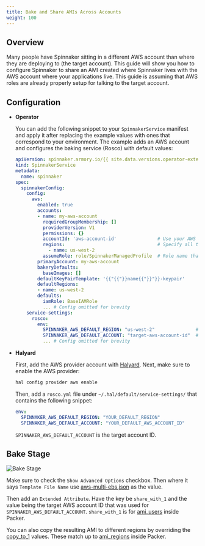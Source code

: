 ```yaml
---
title: Bake and Share AMIs Across Accounts
weight: 100
---
```



## Overview

Many people have Spinnaker sitting in a different AWS account than where they are deploying to (the target account). This guide will show you how to configure Spinnaker to share an AMI created where Spinnaker lives with the AWS account where your applications live. This guide is assuming that AWS roles are already properly setup for talking to the target account.

## Configuration

* **Operator**

    You can add the following snippet to your `SpinnakerService` manifest and apply it after replacing the example values with ones that correspond to your environment. The example adds an AWS account and configures the baking service (Rosco) with default values:

    ```yaml
    apiVersion: spinnaker.armory.io/{{ site.data.versions.operator-extended-crd-version }}
    kind: SpinnakerService
    metadata:
      name: spinnaker
    spec:
      spinnakerConfig:
        config:
          aws:
            enabled: true
            accounts:
            - name: my-aws-account
              requiredGroupMembership: []
              providerVersion: V1
              permissions: {}
              accountId: 'aws-account-id'               # Use your AWS account id
              regions:                                  # Specify all target regions for deploying applications
                - name: us-west-2
              assumeRole: role/SpinnakerManagedProfile  # Role name that worker nodes of Spinnaker cluster can assume in the target account to make deployments and scan infrastructure
            primaryAccount: my-aws-account
            bakeryDefaults:
              baseImages: []
            defaultKeyPairTemplate: '{{"{{"}}name{{"}}"}}-keypair'
            defaultRegions:
            - name: us-west-2
            defaults:
              iamRole: BaseIAMRole
              ... # Config omitted for brevity
        service-settings:
          rosco:
            env:
              SPINNAKER_AWS_DEFAULT_REGION: "us-west-2"               # Replace by default bake region
              SPINNAKER_AWS_DEFAULT_ACCOUNT: "target-aws-account-id"  # Target AWS account id
              ... # Config omitted for brevity
    ```

* **Halyard**

    First, add the AWS provider account with [Halyard](https://github.com/spinnaker/halyard/blob/master/docs/commands.md#hal-config-provider-aws-account-add). Next, make sure to enable the AWS provider:

    ```bash
    hal config provider aws enable
    ```

    Then, add a `rosco.yml` file under `~/.hal/default/service-settings/` that contains the following snippet:

    ```yaml
    env:
      SPINNAKER_AWS_DEFAULT_REGION: "YOUR_DEFAULT_REGION"
      SPINNAKER_AWS_DEFAULT_ACCOUNT: "YOUR_DEFAULT_AWS_ACCOUNT_ID"
    ```

    `SPINNAKER_AWS_DEFAULT_ACCOUNT` is the target account ID.

## Bake Stage

![Bake Stage](/images/bake-and-share-1.png)

Make sure to check the `Show Advanced Options` checkbox. Then where it says `Template File Name` use [aws-multi-ebs.json](https://github.com/spinnaker/rosco/blob/ccb004e511b14642218aaf229923fefa0a9c250c/rosco-web/config/packer/aws-multi-ebs.json) as the value.

Then add an `Extended Attribute`. Have the key be `share_with_1` and the value being the target AWS account ID that was used for `SPINNAKER_AWS_DEFAULT_ACCOUNT`. `share_with_1` is for [ami_users](https://www.packer.io/docs/builders/amazon-ebs.html#ami_users) inside Packer.

You can also copy the resulting AMI to different regions by overriding the [copy_to_1](https://github.com/spinnaker/rosco/blob/ccb004e511b14642218aaf229923fefa0a9c250c/rosco-web/config/packer/aws-multi-ebs.json#L33) values. These match up to [ami_regions](https://www.packer.io/docs/builders/amazon-instance.html#ami_regions) inside Packer.
